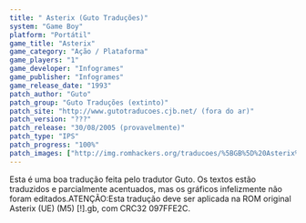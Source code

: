 ```yaml
---
title: " Asterix (Guto Traduções)"
system: "Game Boy"
platform: "Portátil"
game_title: "Asterix"
game_category: "Ação / Plataforma"
game_players: "1"
game_developer: "Infogrames"
game_publisher: "Infogrames"
game_release_date: "1993"
patch_author: "Guto"
patch_group: "Guto Traduções (extinto)"
patch_site: "http://www.gutotraducoes.cjb.net/ (fora do ar)"
patch_version: "???"
patch_release: "30/08/2005 (provavelmente)"
patch_type: "IPS"
patch_progress: "100%"
patch_images: ["http://img.romhackers.org/traducoes/%5BGB%5D%20Asterix%20-%20Guto%20Tradu%C3%A7%C3%B5es%20-%2001.png","http://img.romhackers.org/traducoes/%5BGB%5D%20Asterix%20-%20Guto%20Tradu%C3%A7%C3%B5es%20-%2002.png","http://img.romhackers.org/traducoes/%5BGB%5D%20Asterix%20-%20Guto%20Tradu%C3%A7%C3%B5es%20-%2003.png"]
---
```

Esta é uma boa tradução feita pelo tradutor Guto. Os textos estão traduzidos e parcialmente acentuados, mas os gráficos infelizmente não foram editados.ATENÇÃO:Esta tradução deve ser aplicada na ROM original Asterix (UE) (M5) [!].gb, com CRC32 097FFE2C.